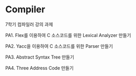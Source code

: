 # Compiler
7학기 컴파일러 강의 과제

PA1. Flex를 이용하여 C 소스코드를 위한 Lexical Analyzer 만들기

PA2. Yacc을 이용하여 C 소스코드를 위한 Parser 만들기

PA3. Abstract Syntax Tree 만들기

PA4. Three Address Code 만들기
